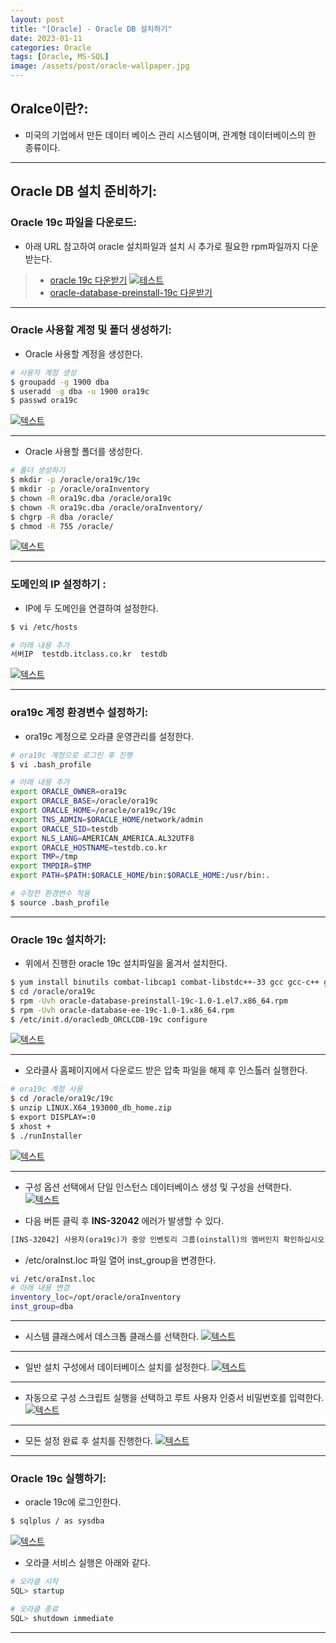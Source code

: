 ```yaml
---
layout: post
title: "[Oracle] - Oracle DB 설치하기"
date: 2023-01-11
categories: Oracle
tags: [Oracle, MS-SQL]
image: /assets/post/oracle-wallpaper.jpg
---
```


## Oralce이란?:
- 미국의 기업에서 만든 데이터 베이스 관리 시스템이며, 관계형 데이터베이스의 한 종류이다.

* * *

## Oracle DB 설치 준비하기:
### Oracle 19c 파일을 다운로드:
- 아래 URL 참고하여 oracle 설치파일과 설치 시 추가로 필요한 rpm파일까지 다운받는다.
> * [oracle 19c 다운받기](https://www.oracle.com/database/technologies/oracle-database-software-downloads.html "oracle 19c 다운받기")
[![테스트](/assets/images/DB/oracle%20%EC%84%A4%EC%B9%98%ED%8C%8C%EC%9D%BC%20%EB%8B%A4%EC%9A%B4%EB%A1%9C%EB%93%9C.PNG)](/assets/images/DB/oracle%20%EC%84%A4%EC%B9%98%ED%8C%8C%EC%9D%BC%20%EB%8B%A4%EC%9A%B4%EB%A1%9C%EB%93%9C.PNG)
> * [oracle-database-preinstall-19c 다운받기](https://yum.oracle.com/repo/OracleLinux/OL7/latest/x86_64/getPackage/oracle-database-preinstall-19c-1.0-1.el7.x86_64.rpm "oracle-database-preinstall-19c 다운받기")

* * *

### Oracle 사용할 계정 및 폴더 생성하기:
- Oracle 사용할 계정을 생성한다.
```bash
# 사용자 계정 생성
$ groupadd -g 1900 dba
$ useradd -g dba -u 1900 ora19c
$ passwd ora19c
```
[![텍스트](/assets/images/DB/oracle%20user%20%EC%83%9D%EC%84%B1.PNG)](/assets/images/DB/oracle%20user%20%EC%83%9D%EC%84%B1.PNG)

* * *

- Oracle 사용할 폴더를 생성한다.
```bash
# 폴더 생성하기
$ mkdir -p /oracle/ora19c/19c
$ mkdir -p /oracle/oraInventory
$ chown -R ora19c.dba /oracle/ora19c
$ chown -R ora19c.dba /oracle/oraInventory/
$ chgrp -R dba /oracle/
$ chmod -R 755 /oracle/
```
[![텍스트](/assets/images/DB/oracle%20%ED%8F%B4%EB%8D%94%20%EC%83%9D%EC%84%B1.PNG)](/assets/images/DB/oracle%20%ED%8F%B4%EB%8D%94%20%EC%83%9D%EC%84%B1.PNG)

* * *

### 도메인의 IP 설정하기 :
- IP에 두 도메인을 연결하여 설정한다.
```bash
$ vi /etc/hosts
```
```bash
# 아래 내용 추가
서버IP  testdb.itclass.co.kr  testdb
```
[![텍스트](/assets/images/DB/oracle%20hostname%20%EC%A7%80%EC%A0%95.PNG)](/assets/images/DB/oracle%20hostname%20%EC%A7%80%EC%A0%95.PNG)

* * *

### ora19c 계정 환경변수 설정하기:
- ora19c 계정으로 오라클 운영관리를 설정한다.
```bash
# ora19c 계정으로 로그인 후 진행
$ vi .bash_profile
```
```bash
# 아래 내용 추가
export ORACLE_OWNER=ora19c
export ORACLE_BASE=/oracle/ora19c
export ORACLE_HOME=/oracle/ora19c/19c
export TNS_ADMIN=$ORACLE_HOME/network/admin
export ORACLE_SID=testdb
export NLS_LANG=AMERICAN_AMERICA.AL32UTF8
export ORACLE_HOSTNAME=testdb.co.kr
export TMP=/tmp
export TMPDIR=$TMP
export PATH=$PATH:$ORACLE_HOME/bin:$ORACLE_HOME:/usr/bin:.
```
```bash
# 수정한 환경변수 적용
$ source .bash_profile
```

* * *

### Oracle 19c 설치하기:
- 위에서 진행한 oracle 19c 설치파일을 옮겨서 설치한다.
```bash
$ yum install binutils combat-libcap1 combat-libstdc++-33 gcc gcc-c++ glibc glibc-devel ksh libgcc libstdc++ libstdc++-devel libaio libaio-devel make sysstat
$ cd /oracle/ora19c
$ rpm -Uvh oracle-database-preinstall-19c-1.0-1.el7.x86_64.rpm
$ rpm -Uvh oracle-database-ee-19c-1.0-1.x86_64.rpm
$ /etc/init.d/oracledb_ORCLCDB-19c configure
```
[![텍스트](/assets/images/DB/oracle%20%EB%8D%B0%EC%9D%B4%ED%84%B0%EB%B2%A0%EC%9D%B4%EC%8A%A4%20%EC%83%9D%EC%84%B1.PNG)](/assets/images/DB/oracle%20%EB%8D%B0%EC%9D%B4%ED%84%B0%EB%B2%A0%EC%9D%B4%EC%8A%A4%20%EC%83%9D%EC%84%B1.PNG)

* * *

- 오라클사 홈페이지에서 다운로드 받은 압축 파일을 해제 후 인스톨러 실행한다.
```bash
# ora19c 계정 사용
$ cd /oracle/ora19c/19c
$ unzip LINUX.X64_193000_db_home.zip
$ export DISPLAY=:0
$ xhost +
$ ./runInstaller
```
[![텍스트](/assets/images/DB/oracle%20%EC%84%A4%EC%B9%98%ED%8C%8C%EC%9D%BC%20%EC%8B%A4%ED%96%89%ED%99%94%EB%A9%B4.PNG)](/assets/images/DB/oracle%20%EC%84%A4%EC%B9%98%ED%8C%8C%EC%9D%BC%20%EC%8B%A4%ED%96%89%ED%99%94%EB%A9%B4.PNG)

* * *

- 구성 옵션 선택에서 단일 인스턴스 데이터베이스 생성 및 구성을 선택한다.
[![텍스트](/assets/images/DB/oracle%20%EA%B5%AC%EC%84%B1%20%EC%98%B5%EC%85%98%20%EC%84%A0%ED%83%9D%ED%99%94%EB%A9%B4.PNG)](/assets/images/DB/oracle%20%EA%B5%AC%EC%84%B1%20%EC%98%B5%EC%85%98%20%EC%84%A0%ED%83%9D%ED%99%94%EB%A9%B4.PNG)

- 다음 버튼 클릭 후 **INS-32042** 에러가 발생할 수 있다.
```html
[INS-32042] 사용자(ora19c)가 중앙 인벤토리 그룹(oinstall)의 멤버인지 확인하십시오.
```

- /etc/oraInst.loc 파일 열어 inst_group을 변경한다.
```bash
vi /etc/oraInst.loc
# 아래 내용 변경
inventory_loc=/opt/oracle/oraInventory
inst_group=dba
```

* * *

- 시스템 클래스에서 데스크톱 클래스를 선택한다.
[![텍스트](/assets/images/DB/oracle%20%EC%8B%9C%EC%8A%A4%ED%85%9C%20%ED%81%B4%EB%9E%98%EC%8A%A4%20%EC%84%A0%ED%83%9D%ED%99%94%EB%A9%B4.PNG)](/assets/images/DB/oracle%20%EC%8B%9C%EC%8A%A4%ED%85%9C%20%ED%81%B4%EB%9E%98%EC%8A%A4%20%EC%84%A0%ED%83%9D%ED%99%94%EB%A9%B4.PNG)

* * *

- 일반 설치 구성에서 데이터베이스 설치를 설정한다.
[![텍스트](/assets/images/DB/oracle%20%EC%9D%BC%EB%B0%98%20%EC%84%A4%EC%B9%98%20%EA%B5%AC%EC%84%B1%ED%99%94%EB%A9%B4.PNG)](/assets/images/DB/oracle%20%EC%9D%BC%EB%B0%98%20%EC%84%A4%EC%B9%98%20%EA%B5%AC%EC%84%B1%ED%99%94%EB%A9%B4.PNG)

* * *

- 자동으로 구성 스크립트 실행을 선택하고 루트 사용자 인증서 비밀번호를 입력한다.
[![텍스트](/assets/images/DB/oracle%20%EB%A3%A8%ED%8A%B8%20%EC%8A%A4%ED%81%AC%EB%A6%BD%ED%8A%B8%20%EC%8B%A4%ED%96%89%20%EA%B5%AC%EC%84%B1%ED%99%94%EB%A9%B4.PNG)](/assets/images/DB/oracle%20%EB%A3%A8%ED%8A%B8%20%EC%8A%A4%ED%81%AC%EB%A6%BD%ED%8A%B8%20%EC%8B%A4%ED%96%89%20%EA%B5%AC%EC%84%B1%ED%99%94%EB%A9%B4.PNG)

* * *

- 모든 설정 완료 후 설치를 진행한다.
[![텍스트](/assets/images/DB/oracle%20%EC%A0%9C%ED%92%88%20%EC%84%A4%EC%B9%98%ED%99%94%EB%A9%B4.PNG)](/assets/images/DB/oracle%20%EC%A0%9C%ED%92%88%20%EC%84%A4%EC%B9%98%ED%99%94%EB%A9%B4.PNG)

* * *

### Oracle 19c 실행하기:
- oracle 19c에 로그인한다.
```bash
$ sqlplus / as sysdba
```
[![텍스트](/assets/images/DB/oracle%20%EC%8B%A4%ED%96%89%ED%99%94%EB%A9%B4.PNG)](/assets/images/DB/oracle%20%EC%8B%A4%ED%96%89%ED%99%94%EB%A9%B4.PNG)


- 오라클 서비스 실행은 아래와 같다.
```bash
# 오라클 시작
SQL> startup
```
```bash
# 오라클 종료
SQL> shutdown immediate
```

* * *